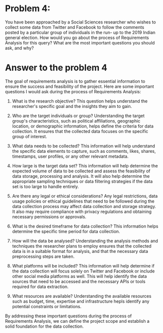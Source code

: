 # Problem 4:
You have been approached by a Social Sciences researcher who wishes to collect some data from
Twitter and Facebook to follow the comments posted by a particular group of individuals in the run-
up to the 2019 Indian general election.
How would you go about the process of Requirements Analysis for this query? What are the most
important questions you should ask, and why?

# Answer to the problem 4
The goal of requirements analysis is to gather essential information to ensure the success and feasibility of the project. Here are some important questions I would ask during the process of Requirements Analysis:

1. What is the research objective? This question helps understand the researcher's specific goal and the insights they aim to gain. 

2. Who are the target individuals or group? Understanding the target group's characteristics, such as political affiliations, geographic location, or demographic information, helps define the criteria for data collection. It ensures that the collected data focuses on the specific group of interest.

3. What data needs to be collected? This information will help understand the specific data elements to capture, such as comments, likes, shares, timestamps, user profiles, or any other relevant metadata.

4. How large is the target data set? This information will help determine the expected volume of data to be collected and assess the feasibility of data storage, processing and analysis. It will also help determine the appropriate sampling techniques or data filtering strategies if the data set is too large to handle entirely.

5. Are there any legal or ethical considerations? Any legal restrictions, data usage policies or ethical guidelines that need to be followed during the data collection process may affect data collection and storage strategy. It also may require compliance with privacy regulations and obtaining necessary permissions or approvals.

6. What is the desired timeframe for data collection? This information helps determine the specific time period for data collection.

7. How will the data be analysed? Understanding the analysis methods and techniques the researcher plans to employ ensures that the collected data is in a suitable format for analysis, and that the necessary data preprocessing steps are taken.

8. What platforms will be included? This information will help determine if the data collection will focus solely on Twitter and Facebook or include other social media platforms as well. This will help identify the data sources that need to be accessed and the necessary APIs or tools required for data extraction.

9. What resources are available? Understanding the available resources such as budget, time, expertise and infrastructure hepls identify any potential constraints or limitations.

By addressing these important questions during the process of Requirements Analysis, we can define the project scope and establish a solid foundation for the data collection.
